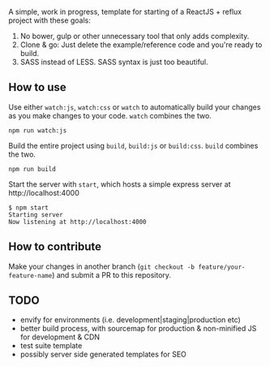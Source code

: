 A simple, work in progress, template for starting of a ReactJS + reflux project with these goals:

1. No bower, gulp or other unnecessary tool that only adds complexity.
2. Clone & go: Just delete the example/reference code and you're ready to build.
3. SASS instead of LESS. SASS syntax is just too beautiful.

## How to use
Use either `watch:js`, `watch:css` or `watch` to automatically build your changes as you make changes to your code. `watch` combines the two.

```
npm run watch:js
```

Build the entire project using `build`, `build:js` or `build:css`. `build` combines the two.

```
npm run build
```

Start the server with `start`, which hosts a simple express server at http://localhost:4000 

```
$ npm start
Starting server
Now listening at http://localhost:4000
```


## How to contribute
Make your changes in another branch (`git checkout -b feature/your-feature-name`) and submit a PR to this repository.

## TODO
- envify for environments (i.e. development|staging|production etc)
- better build process, with sourcemap for production & non-minified JS for development & CDN
- test suite template
- possibly server side generated templates for SEO
